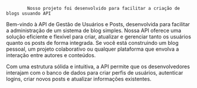             Nosso projeto foi desenvolvido para facilitar a criação de blogs usuando API
Bem-vindo à API de Gestão de Usuários e Posts, desenvolvida para facilitar a administração de um sistema de blog simples. Nossa API oferece uma solução eficiente e flexível para criar, atualizar e gerenciar tanto os usuários quanto os posts de forma integrada. Se você está construindo um blog pessoal, um projeto colaborativo ou qualquer plataforma que envolva a interação entre autores e conteúdos.

Com uma estrutura sólida e intuitiva, a API permite que os desenvolvedores interajam com o banco de dados para criar perfis de usuários, autenticar logins, criar novos posts e atualizar informações existentes.
